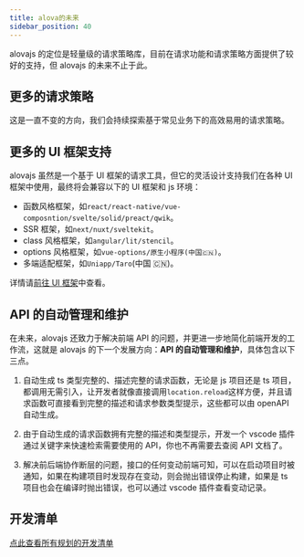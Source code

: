 ```yaml
---
title: alova的未来
sidebar_position: 40
---
```


alovajs 的定位是轻量级的请求策略库，目前在请求功能和请求策略方面提供了较好的支持，但 alovajs 的未来不止于此。

## 更多的请求策略

这是一直不变的方向，我们会持续探索基于常见业务下的高效易用的请求策略。

## 更多的 UI 框架支持

alovajs 虽然是一个基于 UI 框架的请求工具，但它的灵活设计支持我们在各种 UI 框架中使用，最终将会兼容以下的 UI 框架和 js 环境：

- 函数风格框架，如`react/react-native/vue-composntion/svelte/solid/preact/qwik`。
- SSR 框架，如`next/nuxt/sveltekit`。
- class 风格框架，如`angular/lit/stencil`。
- options 风格框架，如`vue-options/原生小程序(中国🇨🇳)`。
- 多端适配框架，如`Uniapp/Taro`(中国 🇨🇳)。

详情请[前往 UI 框架](/category/framework)中查看。

## API 的自动管理和维护

在未来，alovajs 还致力于解决前端 API 的问题，并更进一步地简化前端开发的工作流，这就是 alovajs 的下一个发展方向：**API 的自动管理和维护**，具体包含以下三点。

1. 自动生成 ts 类型完整的、描述完整的请求函数，无论是 js 项目还是 ts 项目，都调用无需引入，让开发者就像直接调用`location.reload`这样方便，并且请求函数可直接看到完整的描述和请求参数类型提示，这些都可以由 openAPI 自动生成。

2. 由于自动生成的请求函数拥有完整的描述和类型提示，开发一个 vscode 插件通过关键字来快速检索需要使用的 API，你也不再需要去查阅 API 文档了。

3. 解决前后端协作断层的问题，接口的任何变动前端可知，可以在启动项目时被通知，如果在构建项目时发现存在变动，则会抛出错误停止构建，如果是 ts 项目也会在编译时抛出错误，也可以通过 vscode 插件查看变动记录。

## 开发清单

[点此查看所有规划的开发清单](/contributing/become-core-member#%E5%8F%AF%E5%8F%82%E4%B8%8E%E7%9A%84%E4%BB%93%E5%BA%93%E5%88%97%E8%A1%A8)

